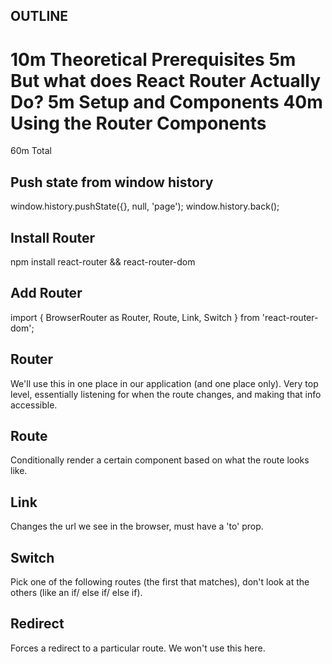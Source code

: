## OUTLINE
10m Theoretical Prerequisites
 5m But what does React Router Actually Do?
 5m Setup and Components
40m Using the Router Components
===
60m Total

## Push state from window history 
window.history.pushState({}, null, 'page');
window.history.back();

## Install Router
npm install react-router && react-router-dom

## Add Router
import { BrowserRouter as Router, Route, Link, Switch } from 'react-router-dom';

## Router
We'll use this in one place in our application (and one place only). Very top level, essentially listening for when the route changes, and making that info accessible.

## Route
Conditionally render a certain component based on what the route looks like.

## Link
Changes the url we see in the browser, must have a 'to' prop.

## Switch
Pick one of the following routes (the first that matches), don't look at the others (like an if/ else if/ else if).

## Redirect
Forces a redirect to a particular route. We won't use this here.



